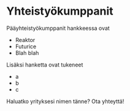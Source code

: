 # Yhteistyökumppanit

Pääyhteistyökumppanit hankkeessa ovat

- Reaktor
- Futurice
- Blah blah

Lisäksi hanketta ovat tukeneet

- a
- b
- c

Haluatko yrityksesi nimen tänne? Ota yhteyttä!
